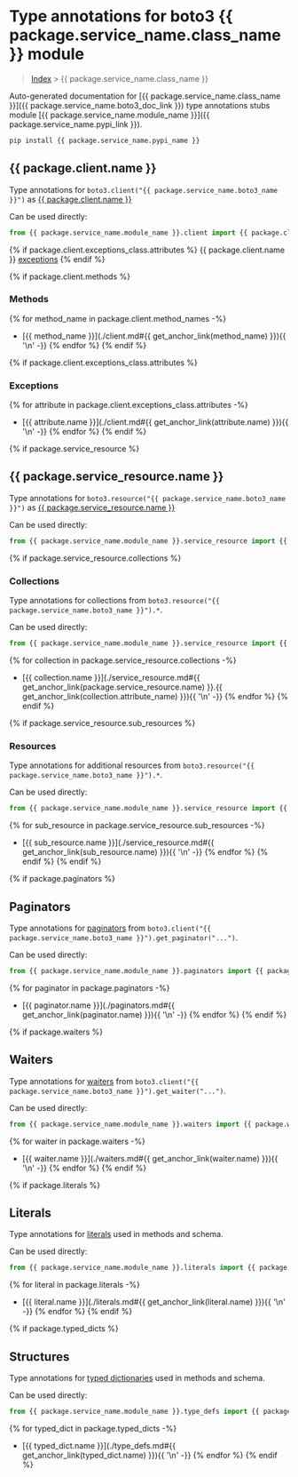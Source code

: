 # Type annotations for boto3 {{ package.service_name.class_name }} module

> [Index](../README.md) > {{ package.service_name.class_name }}

Auto-generated documentation for [{{ package.service_name.class_name }}]({{ package.service_name.boto3_doc_link }})
type annotations stubs module [{{ package.service_name.module_name }}]({{ package.service_name.pypi_link }}).

```bash
pip install {{ package.service_name.pypi_name }}
```

## {{ package.client.name }}

Type annotations for  `boto3.client("{{ package.service_name.boto3_name }}")` as [{{ package.client.name }}](./client.md)

Can be used directly:

```python
from {{ package.service_name.module_name }}.client import {{ package.client.name }}
```

{% if package.client.exceptions_class.attributes %}
{{ package.client.name }} [exceptions](./client.md#exceptions)
{% endif %}

{% if package.client.methods %}
### Methods
{% for method_name in package.client.method_names -%}
- [{{ method_name }}](./client.md#{{ get_anchor_link(method_name) }}){{ '\n' -}}
{% endfor %}
{% endif %}

{% if package.client.exceptions_class.attributes %}
### Exceptions
{% for attribute in package.client.exceptions_class.attributes -%}
- [{{ attribute.name }}](./client.md#{{ get_anchor_link(attribute.name) }}){{ '\n' -}}
{% endfor %}
{% endif %}

{% if package.service_resource %}
## {{ package.service_resource.name }}

Type annotations for  `boto3.resource("{{ package.service_name.boto3_name }}")` as [{{ package.service_resource.name }}](./service_resource.md)

Can be used directly:

```python
from {{ package.service_name.module_name }}.service_resource import {{ package.service_resource.name }}
```

{% if package.service_resource.collections %}
### Collections

Type annotations for collections from `boto3.resource("{{ package.service_name.boto3_name }}").*`.

Can be used directly:

```python
from {{ package.service_name.module_name }}.service_resource import {{ package.service_resource.collections[0].name }}, ...
```

{% for collection in package.service_resource.collections -%}
- [{{ collection.name }}](./service_resource.md#{{ get_anchor_link(package.service_resource.name) }}.{{ get_anchor_link(collection.attribute_name) }}){{ '\n' -}}
{% endfor %}
{% endif %}

{% if package.service_resource.sub_resources %}
### Resources

Type annotations for additional resources from `boto3.resource("{{ package.service_name.boto3_name }}").*`.

Can be used directly:

```python
from {{ package.service_name.module_name }}.service_resource import {{ package.service_resource.sub_resources[0].name }}, ...
```

{% for sub_resource in package.service_resource.sub_resources -%}
- [{{ sub_resource.name }}](./service_resource.md#{{ get_anchor_link(sub_resource.name) }}){{ '\n' -}}
{% endfor %}
{% endif %}
{% endif %}

{% if package.paginators %}
## Paginators

Type annotations for [paginators](./paginators.md) from `boto3.client("{{ package.service_name.boto3_name }}").get_paginator("...")`.

Can be used directly:

```python
from {{ package.service_name.module_name }}.paginators import {{ package.paginators[0].name }}, ...
```

{% for paginator in package.paginators -%}
- [{{ paginator.name }}](./paginators.md#{{ get_anchor_link(paginator.name) }}){{ '\n' -}}
{% endfor %}
{% endif %}

{% if package.waiters %}
## Waiters

Type annotations for [waiters](./waiters.md) from `boto3.client("{{ package.service_name.boto3_name }}").get_waiter("...")`.

Can be used directly:

```python
from {{ package.service_name.module_name }}.waiters import {{ package.waiters[0].name }}, ...
```

{% for waiter in package.waiters -%}
- [{{ waiter.name }}](./waiters.md#{{ get_anchor_link(waiter.name) }}){{ '\n' -}}
{% endfor %}
{% endif %}

{% if package.literals %}
## Literals

Type annotations for [literals](./literals.md) used in methods and schema.

Can be used directly:

```python
from {{ package.service_name.module_name }}.literals import {{ package.literals[0].name }}, ...
```

{% for literal in package.literals -%}
- [{{ literal.name }}](./literals.md#{{ get_anchor_link(literal.name) }}){{ '\n' -}}
{% endfor %}
{% endif %}

{% if package.typed_dicts %}
## Structures


Type annotations for [typed dictionaries](./type_defs.md) used in methods and schema.

Can be used directly:

```python
from {{ package.service_name.module_name }}.type_defs import {{ package.typed_dicts[0].name }}, ...
```

{% for typed_dict in package.typed_dicts -%}
- [{{ typed_dict.name }}](./type_defs.md#{{ get_anchor_link(typed_dict.name) }}){{ '\n' -}}
{% endfor %}
{% endif %}